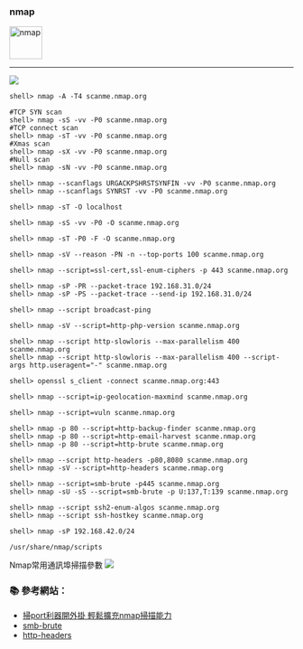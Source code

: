 
### nmap        
<img src="http://i.imgur.com/feKPiX8.png" alt="nmap" width=58 height=58>

---


![](http://i.imgur.com/brQgda0.png)


```console
shell> nmap -A -T4 scanme.nmap.org

#TCP SYN scan
shell> nmap -sS -vv -P0 scanme.nmap.org
#TCP connect scan
shell> nmap -sT -vv -P0 scanme.nmap.org
#Xmas scan 
shell> nmap -sX -vv -P0 scanme.nmap.org
#Null scan 
shell> nmap -sN -vv -P0 scanme.nmap.org

shell> nmap --scanflags URGACKPSHRSTSYNFIN -vv -P0 scanme.nmap.org
shell> nmap --scanflags SYNRST -vv -P0 scanme.nmap.org

shell> nmap -sT -O localhost

shell> nmap -sS -vv -P0 -O scanme.nmap.org

shell> nmap -sT -P0 -F -O scanme.nmap.org
```

```console
shell> nmap -sV --reason -PN -n --top-ports 100 scanme.nmap.org

shell> nmap --script=ssl-cert,ssl-enum-ciphers -p 443 scanme.nmap.org 
```

```console
shell> nmap -sP -PR --packet-trace 192.168.31.0/24
shell> nmap -sP -PS --packet-trace --send-ip 192.168.31.0/24
```

```console
shell> nmap --script broadcast-ping
```

```console
shell> nmap -sV --script=http-php-version scanme.nmap.org
```
```console
shell> nmap --script http-slowloris --max-parallelism 400 scanme.nmap.org
shell> nmap --script http-slowloris --max-parallelism 400 --script-args http.useragent="-" scanme.nmap.org  
```

```console
shell> openssl s_client -connect scanme.nmap.org:443 
```

```console
shell> nmap --script=ip-geolocation-maxmind scanme.nmap.org 
```

```console
shell> nmap --script=vuln scanme.nmap.org 
```

```console
shell> nmap -p 80 --script=http-backup-finder scanme.nmap.org
shell> nmap -p 80 --script=http-email-harvest scanme.nmap.org
shell> nmap -p 80 --script=http-brute scanme.nmap.org

shell> nmap --script http-headers -p80,8080 scanme.nmap.org
shell> nmap -sV --script=http-headers scanme.nmap.org 

shell> nmap --script=smb-brute -p445 scanme.nmap.org
shell> nmap -sU -sS --script=smb-brute -p U:137,T:139 scanme.nmap.org

shell> nmap --script ssh2-enum-algos scanme.nmap.org
shell> nmap --script ssh-hostkey scanme.nmap.org
```


```console
shell> nmap -sP 192.168.42.0/24
```

```
/usr/share/nmap/scripts
```

Nmap常用通訊埠掃描參數
![](http://i.imgur.com/Kqagq4g.png)




### :books: 參考網站：
- [掃port利器開外掛 輕鬆擴充nmap掃描能力](http://www.netadmin.com.tw/article_content.aspx?sn=1312030002&jump=2)
- [smb-brute](http://nmap.org/nsedoc/scripts/smb-brute.html)
- [http-headers](http://nmap.org/nsedoc/scripts/http-headers.html)